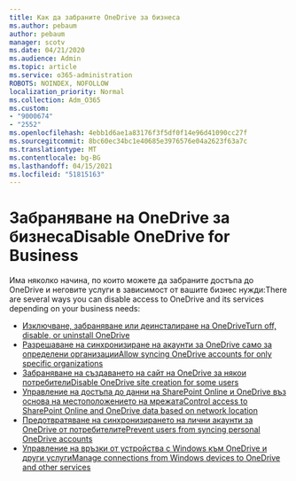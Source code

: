 ```yaml
---
title: Как да забраните OneDrive за бизнеса
ms.author: pebaum
author: pebaum
manager: scotv
ms.date: 04/21/2020
ms.audience: Admin
ms.topic: article
ms.service: o365-administration
ROBOTS: NOINDEX, NOFOLLOW
localization_priority: Normal
ms.collection: Adm_O365
ms.custom:
- "9000674"
- "2552"
ms.openlocfilehash: 4ebb1d6ae1a83176f3f5df0f14e96d41090cc27f
ms.sourcegitcommit: 8bc60ec34bc1e40685e3976576e04a2623f63a7c
ms.translationtype: MT
ms.contentlocale: bg-BG
ms.lasthandoff: 04/15/2021
ms.locfileid: "51815163"
---
```

# <a name="disable-onedrive-for-business"></a><span data-ttu-id="dfe7b-102">Забраняване на OneDrive за бизнеса</span><span class="sxs-lookup"><span data-stu-id="dfe7b-102">Disable OneDrive for Business</span></span>

<span data-ttu-id="dfe7b-103">Има няколко начина, по които можете да забраните достъпа до OneDrive и неговите услуги в зависимост от вашите бизнес нужди:</span><span class="sxs-lookup"><span data-stu-id="dfe7b-103">There are several ways you can disable access to OneDrive and its services depending on your business needs:</span></span>

- [<span data-ttu-id="dfe7b-104">Изключване, забраняване или деинсталиране на OneDrive</span><span class="sxs-lookup"><span data-stu-id="dfe7b-104">Turn off, disable, or uninstall OneDrive</span></span>](https://support.office.com/article/turn-off-disable-or-uninstall-onedrive-f32a17ce-3336-40fe-9c38-6efb09f944b0)
- [<span data-ttu-id="dfe7b-105">Разрешаване на синхронизиране на акаунти за OneDrive само за определени организации</span><span class="sxs-lookup"><span data-stu-id="dfe7b-105">Allow syncing OneDrive accounts for only specific organizations</span></span>](https://docs.microsoft.com/onedrive/use-group-policy#allow-syncing-onedrive-accounts-for-only-specific-organizations)
- [<span data-ttu-id="dfe7b-106">Забраняване на създаването на сайт на OneDrive за някои потребители</span><span class="sxs-lookup"><span data-stu-id="dfe7b-106">Disable OneDrive site creation for some users</span></span>](https://docs.microsoft.com/sharepoint/manage-user-profiles#disable-onedrive-creation-for-some-users)
- [<span data-ttu-id="dfe7b-107">Управление на достъпа до данни на SharePoint Online и OneDrive въз основа на местоположението на мрежата</span><span class="sxs-lookup"><span data-stu-id="dfe7b-107">Control access to SharePoint Online and OneDrive data based on network location</span></span>](https://docs.microsoft.com/sharepoint/control-access-based-on-network-location)
- [<span data-ttu-id="dfe7b-108">Предотвратяване на синхронизирането на лични акаунти за OneDrive от потребителите</span><span class="sxs-lookup"><span data-stu-id="dfe7b-108">Prevent users from syncing personal OneDrive accounts</span></span>](https://docs.microsoft.com/onedrive/use-group-policy#DisablePersonalSync)
- [<span data-ttu-id="dfe7b-109">Управление на връзки от устройства с Windows към OneDrive и други услуги</span><span class="sxs-lookup"><span data-stu-id="dfe7b-109">Manage connections from Windows devices to OneDrive and other services</span></span>](https://docs.microsoft.com/windows/privacy/manage-connections-from-windows-operating-system-components-to-microsoft-services#bkmk-onedrive)

